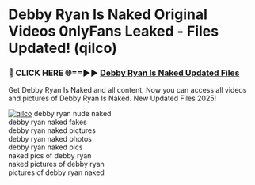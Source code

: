 # Debby Ryan Is Naked Original Videos 0nlyFans Leaked - Files Updated! (qilco)

<h3>🔴 CLICK HERE 🌐==►► <a href="https://tinyurl.com/yckcrads" rel="nofollow">Debby Ryan Is Naked Updated Files</a></h3>

Get Debby Ryan Is Naked and all content. Now you can access all videos and pictures of Debby Ryan Is Naked. New Updated Files 2025!

[![qilco](https://i.imgur.com/hpKpOFt.gif)](https://tinyurl.com/yckcrads)
debby ryan nude naked<br>
debby ryan naked fakes<br>
debby ryan naked pictures<br>
debby ryan naked photos<br>
debby ryan naked pics<br>
naked pics of debby ryan<br>
naked pictures of debby ryan<br>
pictures of debby ryan naked
